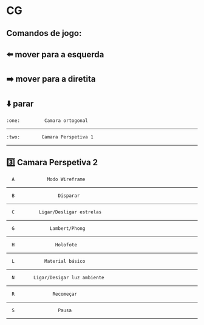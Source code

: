 # CG

Comandos de jogo:
-------------------------------------------
:arrow_left:    mover para a esquerda   
-------------------------------------------
:arrow_right:   mover para a diretita   
-------------------------------------------
:arrow_down:           parar            
-------------------------------------------
    :one:         Camara ortogonal      
-------------------------------------------    
    :two:        Camara Perspetiva 1    
-------------------------------------------
   :three:       Camara Perspetiva 2    
-------------------------------------------
      A            Modo Wireframe       
-------------------------------------------
      B                Disparar         
-------------------------------------------
      C         Ligar/Desligar estrelas 
-------------------------------------------
      G             Lambert/Phong       
-------------------------------------------
      H               Holofote          
-------------------------------------------
      L           Material básico       
-------------------------------------------
      N       Ligar/Desigar luz ambiente
-------------------------------------------
      R              Recomeçar          
-------------------------------------------
      S                Pausa            
-------------------------------------------
